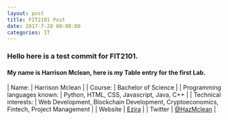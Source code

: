 ```yaml
---
layout: post
title: FIT2101 Post
date: 2017-7-28 00:00:00
categories: IT
---
```

### Hello here is a test commit for FIT2101. 
#### My name is Harrison Mclean, here is my Table entry for the first Lab.


| Name: | Harrison Mclean |
| Course: | Bachelor of Science |
| Programming languages known: | Python, HTML, CSS, Javascript, Java, C++ |
| Technical interests: | Web Development, Blockchain Development, Cryptoeconomics, Fintech, Project Management |
| Website | [Ezira](www.ezira.io) |
| Twitter | [@HazMclean](www.twitter.com/HazMclean) |

